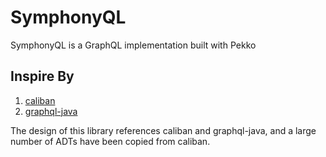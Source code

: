 # SymphonyQL
SymphonyQL is a GraphQL implementation built with Pekko

## Inspire By 

1. [caliban](https://github.com/ghostdogpr/caliban)
2. [graphql-java](https://github.com/graphql-java/graphql-java)

The design of this library references caliban and graphql-java, and a large number of ADTs have been copied from caliban.
